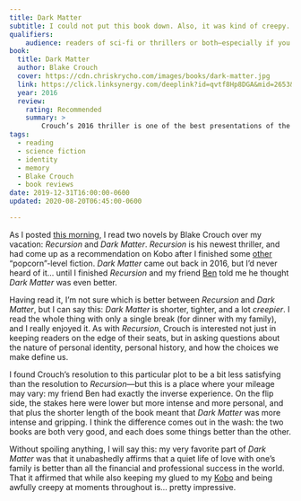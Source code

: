 ```yaml
---
title: Dark Matter
subtitle: I could not put this book down. Also, it was kind of creepy.
qualifiers:
    audience: readers of sci-fi or thrillers or both—especially if you have an interest in identity, memory, and the ways they intersect.
book:
  title: Dark Matter
  author: Blake Crouch
  cover: https://cdn.chriskrycho.com/images/books/dark-matter.jpg
  link: https://click.linksynergy.com/deeplink?id=qvtf8Hp8DGA&mid=2653&murl=https%3A%2F%2Fwww.alibris.com%2FDark-Matter-Blake-Crouch%2Fbook%2F34241696
  year: 2016
  review:
    rating: Recommended
    summary: >
        Crouch’s 2016 thriller is one of the best presentations of the goodness of the quiet beauty of a loving family over professional and financial success I’ve seen in quite some time. While also being gripping and creepy—quite a hat trick.
tags:
  - reading
  - science fiction
  - identity
  - memory
  - Blake Crouch
  - book reviews
date: 2019-12-31T16:00:00-0600
updated: 2020-08-20T06:45:00-0600

---
```


As I posted [this morning][recursion], I read two novels by Blake Crouch over my vacation: <cite>Recursion</cite> and <cite>Dark Matter</cite>. <cite>Recursion</cite> is his newest thriller, and had come up as a recommendation on Kobo after I finished some [other][themis] “popcorn”-level fiction. <cite>Dark Matter</cite> came out back in 2016, but I’d never heard of it… until I finished <cite>Recursion</cite> and my friend [Ben] told me he thought <cite>Dark Matter</cite> was even better.

Having read it, I’m not sure which is better between <cite>Recursion</cite> and <cite>Dark Matter</cite>, but I can say this: <cite>Dark Matter</cite> is shorter, tighter, and a lot *creepier*. I read the whole thing with only a single break (for dinner with my family), and I really enjoyed it. As with <cite>Recursion</cite>, Crouch is interested not just in keeping readers on the edge of their seats, but in asking questions about the nature of personal identity, personal history, and how the choices we make define us.

I found Crouch’s resolution to this particular plot to be a bit less satisfying than the resolution to <cite>Recursion</cite>—but this is a place where your mileage may vary: my friend Ben had exactly the inverse experience. On the flip side, the stakes here were lower but more intense and more personal, and that plus the shorter length of the book meant that <cite>Dark Matter</cite> was more intense and gripping. I think the difference comes out in the wash: the two books are both very good, and each does some things better than the other.

Without spoiling anything, I will say this: my very favorite part of <cite>Dark Matter</cite> was that it unabashedly affirms that a quiet life of love with one’s family is better than all the financial and professional success in the world. That it affirmed that while also keeping my glued to my [Kobo] and being awfully creepy at moments throughout is… pretty impressive.

[recursion]: https://v5.chriskrycho.com/library/recursion/
[themis]: https://v4.chriskrycho.com/2019/review-the-themis-files.html
[Ben]: https://benmakuh.com
[Kobo]: https://us.kobobooks.com/products/kobo-aura-one-limited-edition